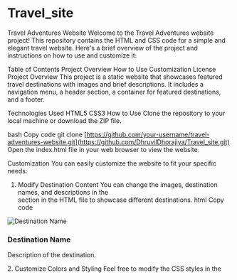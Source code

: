# Travel_site
Travel Adventures Website
Welcome to the Travel Adventures website project! This repository contains the HTML and CSS code for a simple and elegant travel website. Here's a brief overview of the project and instructions on how to use and customize it:

Table of Contents
Project Overview
How to Use
Customization
License
Project Overview
This project is a static website that showcases featured travel destinations with images and brief descriptions. It includes a navigation menu, a header section, a container for featured destinations, and a footer.

Technologies Used
HTML5
CSS3
How to Use
Clone the repository to your local machine or download the ZIP file.

bash
Copy code
git clone [https://github.com/your-username/travel-adventures-website.git](https://github.com/DhruvilDhorajiya/Travel_site.git)
Open the index.html file in your web browser to view the website.

Customization
You can easily customize the website to fit your specific needs:

1. Modify Destination Content
You can change the images, destination names, and descriptions in the <div class="gallery-container"> section in the HTML file to showcase different destinations.
html
Copy code
<div class="gallery-item">
    <img src="new-image-url.jpg" alt="Destination Name">
    <h3>Destination Name</h3>
    <p>Description of the destination.</p>
</div>
2. Customize Colors and Styling
Feel free to modify the CSS styles in the <style> section within the HTML file to change the colors, fonts, or other styling elements of the website to match your brand or personal preferences.
3. Add More Pages
If you want to expand the website, you can create additional HTML files and link them in the navigation menu for different sections, such as "About Us," "Tours," or "Contact."
4. Hosting
To make your website accessible on the internet, you'll need to host it on a web server. You can use a service like GitHub Pages, Netlify, or a traditional web hosting provider.
License
This project is provided under the MIT License. You are free to use, modify, and distribute it according to the terms of the license. For more details, see the LICENSE file.
